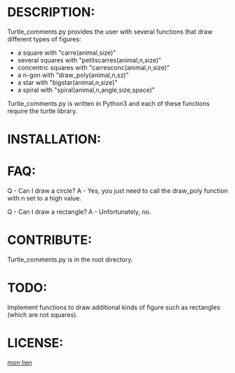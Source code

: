 DESCRIPTION:
===========
Turtle_comments.py provides the user with several functions that draw different types of figures:

* a square with "carre(animal,size)" 
* several squares with "petitscarres(animal,n,size)"
* concentric squares with "carresconc(animal,n,size)"
* a n-gon with "draw_poly(animal,n,sz)"
* a star with "bigstar(animal,n,size)"
* a spiral with "spiral(animal,n,angle,size,space)"

Turtle_comments.py is written in Python3 and each of these functions require the turtle library.

INSTALLATION:
============

FAQ:
===
Q - Can I draw a circle?
A - Yes, you just need to call the draw_poly function with n set to a high value.

Q - Can I draw a rectangle?
A - Unfortunately, no.

CONTRIBUTE:
==========
Turtle_comments.py is in the root directory.

TODO:
====
Implement functions to draw additional kinds of figure such as rectangles (which are not squares).

LICENSE:
=======
[mon lien](http://)
